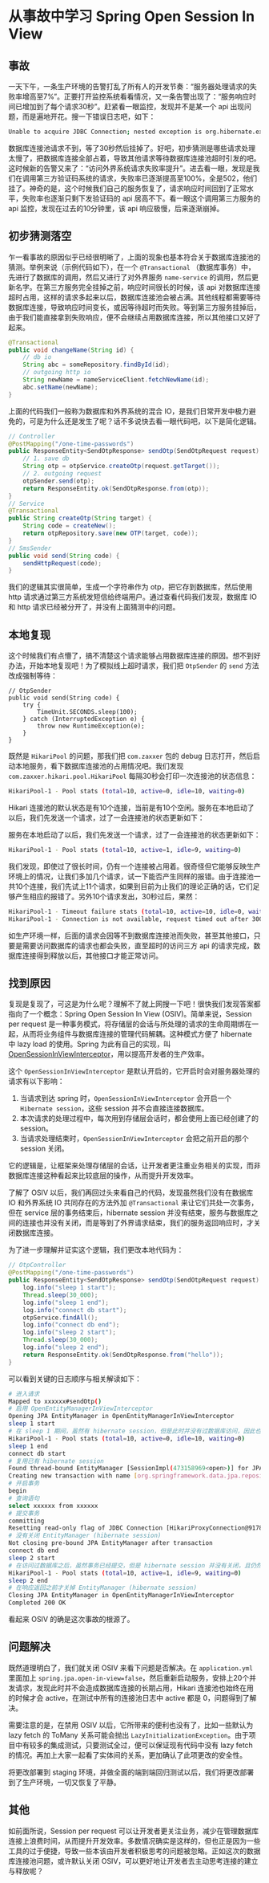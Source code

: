 # 从事故中学习 Spring Open Session In View

## 事故

一天下午，一条生产环境的告警打乱了所有人的开发节奏：“服务器处理请求的失败率增高至7%”。正要打开监控系统看看情况，又一条告警出现了：“服务响应时间已增加到了每个请求30秒”。赶紧看一眼监控，发现并不是某一个 api 出现问题，而是遍地开花。搜一下错误日志吧，如下：

```bash
Unable to acquire JDBC Connection; nested exception is org.hibernate.exception.JDBCConnectionException: Unable to acquire JDBC Connection] with root cause java.sql.SQLTransientConnectionException: HikariPool-1 - Connection is not available, request timed out after 30000ms.
```

数据库连接池请求不到，等了30秒然后挂掉了。好吧，初步猜测是哪些请求处理太慢了，把数据库连接全部占着，导致其他请求等待数据库连接池超时引发的吧。这时候新的告警又来了：“访问外界系统请求失败率提升”。进去看一眼，发现是我们在调用第三方验证码系统的请求，失败率已逐渐提高至100%，全是502，他们挂了。神奇的是，这个时候我们自己的服务恢复了，请求响应时间回到了正常水平，失败率也逐渐只剩下发验证码的 api 居高不下。看一眼这个调用第三方服务的 api 监控，发现在过去的10分钟里，该 api 响应极慢，后来逐渐崩掉。

## 初步猜测落空

乍一看事故的原因似乎已经很明晰了，上面的现象也基本符合关于数据库连接池的猜测。举例来说（示例代码如下），在一个 `@Transactional` （数据库事务）中，先进行了数据库的调用，然后又进行了对外界服务 `name-service` 的调用，然后更新名字。在第三方服务完全挂掉之前，响应时间很长的时候，该 api 对数据库连接超时占用，这样的请求多起来以后，数据库连接池会被占满。其他线程都需要等待数据库连接，导致响应时间变长，或因等待超时而失败。等到第三方服务挂掉后，由于我们能直接拿到失败响应，便不会继续占用数据库连接，所以其他接口又好了起来。

```java
@Transactional
public void changeName(String id) {
    // db io
    String abc = someRepository.findById(id);
    // outgoing http io
    String newName = nameServiceClient.fetchNewName(id);
    abc.setName(newName);
}
```

上面的代码我们一般称为数据库和外界系统的混合 IO，是我们日常开发中极力避免的，可是为什么还是发生了呢？话不多说快去看一眼代码吧，以下是简化逻辑。

```java
// Controller
@PostMapping("/one-time-passwords")
public ResponseEntity<SendOtpResponse> sendOtp(SendOtpRequest request) {
    // 1. save db
    String otp = otpService.createOtp(request.getTarget());
    // 2. outgoing request
    otpSender.send(otp);
    return ResponseEntity.ok(SendOtpResponse.from(otp));
}
// Service
@Transactional
public String createOtp(String target) {
    String code = createNew();
    return otpRepository.save(new OTP(target, code));
}
// SmsSender
public void send(String code) {
    sendHttpRequest(code);
}
```

我们的逻辑其实很简单，生成一个字符串作为 otp，把它存到数据库，然后使用 http 请求通过第三方系统发短信给终端用户。通过查看代码我们发现，数据库 IO 和 http 请求已经被分开了，并没有上面猜测中的问题。

## 本地复现

这个时候我们有点懵了，搞不清楚这个请求能够占用数据库连接的原因。想不到好办法，开始本地复现吧！为了模拟线上超时请求，我们把 `OtpSender` 的 `send` 方法改成强制等待：

```
// OtpSender
public void send(String code) {
    try {
        TimeUnit.SECONDS.sleep(100);
    } catch (InterruptedException e) {
        throw new RuntimeException(e);
    }
}
```

既然是 `HikariPool` 的问题，那我们把 `com.zaxxer` 包的 debug 日志打开，然后启动本地服务，看下数据库连接池的占用情况吧。我们发现 `com.zaxxer.hikari.pool.HikariPool` 每隔30秒会打印一次连接池的状态信息：

```bash
HikariPool-1 - Pool stats (total=10, active=0, idle=10, waiting=0)
```

Hikari 连接池的默认状态是有10个连接，当前是有10个空闲。服务在本地启动了以后，我们先发送一个请求，过了一会连接池的状态更新如下：

服务在本地启动了以后，我们先发送一个请求，过了一会连接池的状态更新如下：

```bash
HikariPool-1 - Pool stats (total=10, active=1, idle=9, waiting=0)
```

我们发现，即使过了很长时间，仍有一个连接被占用着。很奇怪但它能够反映生产环境上的情况，让我们多加几个请求，试一下能否产生同样的报错。由于连接池一共10个连接，我们先试上11个请求，如果到目前为止我们的理论正确的话，它们足够产生相应的报错了。另外10个请求发出，30秒过后，果然：

```bash
HikariPool-1 - Timeout failure stats (total=10, active=10, idle=0, waiting=1)
HikariPool-1 - Connection is not available, request timed out after 30002ms.
```

如生产环境一样，后面的请求会因等不到数据库连接池而失败，甚至其他接口，只要是需要访问数据库的请求也都会失败，直至超时的访问三方 api 的请求完成，数据库连接得到释放以后，其他接口才能正常访问。

## 找到原因

复现是复现了，可这是为什么呢？理解不了就上网搜一下吧！很快我们发现答案都指向了一个概念：Spring Open Session In View (OSIV)。简单来说，Session per request 是一种事务模式，将存储层的会话与所处理的请求的生命周期绑在一起，从而将业务组件与数据库连接的管理代码解耦。这种模式方便了 hibernate 中 lazy load 的使用。Spring 为此有自己的实现，叫 [OpenSessionInViewInterceptor](https://docs.spring.io/spring-framework/docs/current/javadoc-api/org/springframework/orm/hibernate5/support/OpenSessionInViewInterceptor.html)，用以提高开发者的生产效率。

这个 `OpenSessionInViewInterceptor` 是默认开启的，它开启时会对服务器处理的请求有以下影响：

1. 当请求到达 spring 时，`OpenSessionInViewInterceptor` 会开启一个 `Hibernate session`，这些 session 并不会直接连接数据库。
2. 本次请求的处理过程中，每次用到存储层会话时，都会使用上面已经创建了的 session。
3. 当请求处理结束时，`OpenSessionInViewInterceptor` 会把之前开启的那个 session 关闭。

它的逻辑是，让框架来处理存储层的会话，让开发者更注重业务相关的实现，而非数据库连接这种看起来比较底层的操作，从而提升开发效率。

了解了 OSIV 以后，我们再回过头来看自己的代码，发现虽然我们没有在数据库 IO 和外界系统 IO 共同存在的方法外加 `@Transactional` 来让它们共处一次事务，但在 service 层的事务结束后，hibernate session 并没有结束，服务与数据库之间的连接也并没有关闭，而是等到了外界请求结束，我们的服务返回响应时，才关闭数据库连接。

为了进一步理解并证实这个逻辑，我们更改本地代码为：

```java
// OtpController
@PostMapping("/one-time-passwords")
public ResponseEntity<SendOtpResponse> sendOtp(SendOtpRequest request) throws InterruptedException {
    log.info("sleep 1 start");
    Thread.sleep(30_000);
    log.info("sleep 1 end");
    log.info("connect db start");
    otpService.findAll();
    log.info("connect db end");
    log.info("sleep 2 start");
    Thread.sleep(30_000);
    log.info("sleep 2 end");
    return ResponseEntity.ok(SendOtpResponse.from("hello"));
}
```

可以看到关键的日志顺序与相关解读如下：

```bash
# 进入请求
Mapped to xxxxxx#sendOtp()
# 启用 OpenEntityManagerInViewInterceptor
Opening JPA EntityManager in OpenEntityManagerInViewInterceptor
sleep 1 start
# 在 sleep 1 期间，虽然有 hibernate session，但是此时并没有过数据库访问，因此也没有占用数据库连接池
HikariPool-1 - Pool stats (total=10, active=0, idle=10, waiting=0)
sleep 1 end
connect db start
# 复用已有 hibernate session
Found thread-bound EntityManager [SessionImpl(473158969<open>)] for JPA transaction
Creating new transaction with name [org.springframework.data.jpa.repository.support.SimpleJpaRepository.findAll]: PROPAGATION_REQUIRED,ISOLATION_DEFAULT,readOnly
# 开启事务
begin
# 查询语句
select xxxxxx from xxxxxx
# 提交事务
committing
Resetting read-only flag of JDBC Connection [HikariProxyConnection@917818296 wrapping conn0: url=jdbc:h2:mem:db user=TEST]
# 没有关闭 EntityManager (hibernate session)
Not closing pre-bound JPA EntityManager after transaction
connect db end
sleep 2 start
# 在访问过数据库之后，虽然事务已经提交，但是 hibernate session 并没有关闭，且仍然占用连接池
HikariPool-1 - Pool stats (total=10, active=1, idle=9, waiting=0)
sleep 2 end
# 在响应返回之前才关掉 EntityManager (hibernate session)
Closing JPA EntityManager in OpenEntityManagerInViewInterceptor
Completed 200 OK
```

看起来 OSIV 的确是这次事故的根源了。

## 问题解决

既然道理明白了，我们就关闭 OSIV 来看下问题是否解决。在 `application.yml` 里面加上 `spring.jpa.open-in-view=false`，然后重新启动服务，安排上20个并发请求，发现此时并不会造成数据库连接的长期占用，Hikari 连接池也始终在用的时候才会 active，在测试中所有的连接池日志中 active 都是 0，问题得到了解决。

需要注意的是，在禁用 OSIV 以后，它所带来的便利也没有了，比如一些默认为 lazy fetch 的 ToMany 关系可能会抛出 `LazyInitializationException`。由于项目中有较多的集成测试，只要测试全过，便可以保证现有代码中没有 lazy fetch 的情况。再加上大家一起看了实体间的关系，更加确认了此项更改的安全性。

将更改部署到 staging 环境，并做全面的端到端回归测试以后，我们将更改部署到了生产环境，一切又恢复了平静。

## 其他

如前面所说，Session per request 可以让开发者更关注业务，减少在管理数据库连接上浪费时间，从而提升开发效率。多数情况确实是这样的，但也正是因为一些工具的过于便捷，导致一些本该由开发者积极思考的问题被忽略。正如这次的数据库连接池问题，或许默认关闭 OSIV，可以更好地让开发者去主动思考连接的建立与释放呢？
